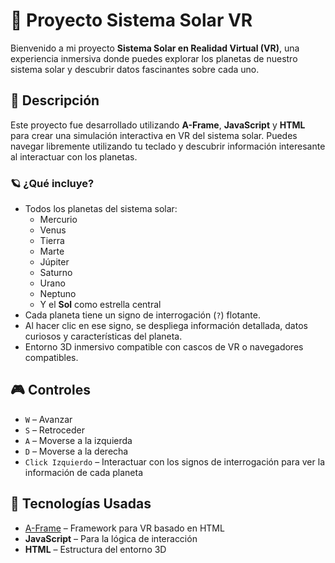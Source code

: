 # 🌌 Proyecto Sistema Solar VR

Bienvenido a mi proyecto **Sistema Solar en Realidad Virtual (VR)**, una experiencia inmersiva donde puedes explorar los planetas de nuestro sistema solar y descubrir datos fascinantes sobre cada uno.

## 🚀 Descripción

Este proyecto fue desarrollado utilizando **A-Frame**, **JavaScript** y **HTML** para crear una simulación interactiva en VR del sistema solar. Puedes navegar libremente utilizando tu teclado y descubrir información interesante al interactuar con los planetas.

### 🪐 ¿Qué incluye?

- Todos los planetas del sistema solar:
  - Mercurio
  - Venus
  - Tierra
  - Marte
  - Júpiter
  - Saturno
  - Urano
  - Neptuno
  - Y el **Sol** como estrella central
- Cada planeta tiene un signo de interrogación (`?`) flotante.
- Al hacer clic en ese signo, se despliega información detallada, datos curiosos y características del planeta.
- Entorno 3D inmersivo compatible con cascos de VR o navegadores compatibles.

## 🎮 Controles

- `W` – Avanzar  
- `S` – Retroceder  
- `A` – Moverse a la izquierda  
- `D` – Moverse a la derecha  
- `Click Izquierdo` – Interactuar con los signos de interrogación para ver la información de cada planeta

## 🧠 Tecnologías Usadas

- [A-Frame](https://aframe.io/) – Framework para VR basado en HTML
- **JavaScript** – Para la lógica de interacción
- **HTML** – Estructura del entorno 3D
